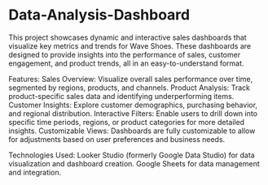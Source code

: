 # Data-Analysis-Dashboard
This project showcases dynamic and interactive sales dashboards that visualize key metrics and trends for Wave Shoes. These dashboards are designed to provide insights into the performance of sales, customer engagement, and product trends, all in an easy-to-understand format.

Features:
Sales Overview: Visualize overall sales performance over time, segmented by regions, products, and channels.
Product Analysis: Track product-specific sales data and identifying underperforming items.
Customer Insights: Explore customer demographics, purchasing behavior, and regional distribution.
Interactive Filters: Enable users to drill down into specific time periods, regions, or product categories for more detailed insights.
Customizable Views: Dashboards are fully customizable to allow for adjustments based on user preferences and business needs.

Technologies Used:
Looker Studio (formerly Google Data Studio) for data visualization and dashboard creation.
Google Sheets for data management and integration.
